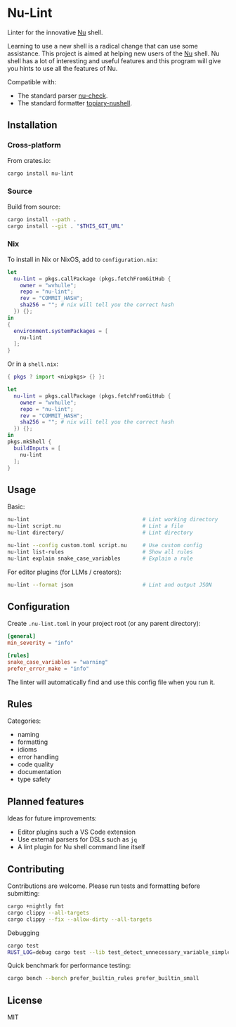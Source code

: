 # Nu-Lint

Linter for the innovative [Nu](https://www.nushell.sh/) shell.

Learning to use a new shell is a radical change that can use some assistance. This project is aimed at helping new users of the [Nu](https://www.nushell.sh/) shell. Nu shell has a lot of interesting and useful features and this program will give you hints to use all the features of Nu.

Compatible with:

- The standard parser [nu-check](https://www.nushell.sh/commands/docs/nu-check.html).
- The standard formatter [topiary-nushell](https://github.com/blindFS/topiary-nushell).

## Installation

### Cross-platform

From crates.io:

```bash
cargo install nu-lint
```

### Source

Build from source:

```bash
cargo install --path .
cargo install --git . "$THIS_GIT_URL"
```

### Nix

To install in Nix or NixOS, add to `configuration.nix`:

```nix
let
  nu-lint = pkgs.callPackage (pkgs.fetchFromGitHub {
    owner = "wvhulle";
    repo = "nu-lint";
    rev = "COMMIT_HASH";
    sha256 = ""; # nix will tell you the correct hash
  }) {};
in
{
  environment.systemPackages = [
    nu-lint
  ];
}
```

Or in a `shell.nix`:

```nix
{ pkgs ? import <nixpkgs> {} }:

let
  nu-lint = pkgs.callPackage (pkgs.fetchFromGitHub {
    owner = "wvhulle";
    repo = "nu-lint";
    rev = "COMMIT_HASH";
    sha256 = ""; # nix will tell you the correct hash
  }) {};
in
pkgs.mkShell {
  buildInputs = [
    nu-lint
  ];
}
```

## Usage

Basic:

```bash
nu-lint                                    # Lint working directory
nu-lint script.nu                          # Lint a file
nu-lint directory/                         # Lint directory
```

```bash
nu-lint --config custom.toml script.nu     # Use custom config
nu-lint list-rules                         # Show all rules
nu-lint explain snake_case_variables       # Explain a rule
```

For editor plugins (for LLMs / creators):

```bash
nu-lint --format json                      # Lint and output JSON
```

## Configuration

Create `.nu-lint.toml` in your project root (or any parent directory):

```toml
[general]
min_severity = "info"

[rules]
snake_case_variables = "warning"
prefer_error_make = "info"
```

The linter will automatically find and use this config file when you run it.

## Rules

Categories:

- naming
- formatting
- idioms
- error handling
- code quality
- documentation
- type safety

## Planned features

Ideas for future improvements:

- Editor plugins such a VS Code extension
- Use external parsers for DSLs such as `jq`
- A lint plugin for Nu shell command line itself

## Contributing

Contributions are welcome. Please run tests and formatting before submitting:

```bash
cargo +nightly fmt
cargo clippy --all-targets
cargo clippy --fix --allow-dirty --all-targets
```

Debugging

```bash
cargo test
RUST_LOG=debug cargo test --lib test_detect_unnecessary_variable_simple -- --nocapture
```

Quick benchmark for performance testing:

```bash
cargo bench --bench prefer_builtin_rules prefer_builtin_small
```

## License

MIT
